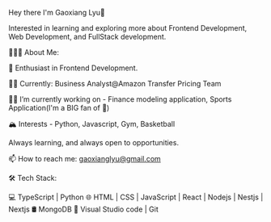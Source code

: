 Hey there I'm Gaoxiang Lyu👋

Interested in learning and exploring more about Frontend Development, Web Development, and FullStack development.

👨🏻‍💻 About Me:

🌱 Enthusiast in Frontend Development.

👩‍💻 Currently: Business Analyst@Amazon Transfer Pricing Team

🧗‍♀️ I’m currently working on - Finance modeling application, Sports Application(I'm a BIG fan of 🏀)

🏔️ Interests - Python, Javascript, Gym, Basketball

Always learning, and always open to opportunities.

📫 How to reach me: gaoxianglyu@gmail.com

🛠 Tech Stack:

💻   TypeScript | Python
🌐   HTML | CSS | JavaScript | React | Nodejs | Nestjs | Nextjs
🛢    MongoDB
🔧   Visual Studio code | Git
